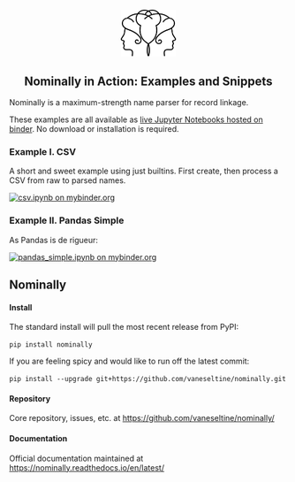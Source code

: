 
<p align="center">
  <img src="https://raw.githubusercontent.com/vaneseltine/nominally/master/docs/_static/nominally_logo.png" alt="Nominally Logo" width=100 />
</p>

<h2 align="center">Nominally in Action: Examples and Snippets</h2>

Nominally is a maximum-strength name parser for record linkage.

These examples are all available as [live Jupyter Notebooks hosted on binder](https://nbviewer.jupyter.org/github/vaneseltine/nominally-examples/tree/master/notebooks/). No download or installation is required.

### Example I. CSV

A short and sweet example using just builtins. First create, then process a CSV from raw to parsed names.

[![csv.ipynb on mybinder.org](https://img.shields.io/badge/launch_binder-csv-888.svg?style=for-the-badge&logo=jupyter&logoColor=fff&color=ff4785)](https://mybinder.org/v2/gh/vaneseltine/nominally-examples/master?filepath=notebooks%2Fcsv.ipynb)

### Example II. Pandas Simple

As Pandas is de rigueur:

[![pandas_simple.ipynb on mybinder.org](https://img.shields.io/badge/launch%20binder-pandas_simple-888.svg?style=for-the-badge&logo=jupyter&logoColor=fff&color=ff4785)](https://mybinder.org/v2/gh/vaneseltine/nominally-examples/master?filepath=notebooks%2Fpandas_simple.ipynb)

## Nominally

#### Install

The standard install will pull the most recent release from PyPI:

`pip install nominally`

If you are feeling spicy and would like to run off the latest commit:

`pip install --upgrade git+https://github.com/vaneseltine/nominally.git`

#### Repository

Core repository, issues, etc. at  https://github.com/vaneseltine/nominally/

#### Documentation

Official documentation maintained at  https://nominally.readthedocs.io/en/latest/


<!-- ## Notebook hosts

https://mybinder.readthedocs.io/en/latest/user-guidelines.html

https://colab.research.google.com/

https://www.dataquest.io/blog/jupyter-notebook-tips-tricks-shortcuts/

https://www.opentechguides.com/how-to/article/dataanalytics/179/jupyter-notebook-pandas.html

-->

